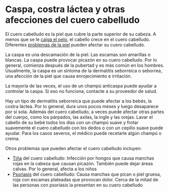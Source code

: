 Caspa, costra láctea y otras afecciones del cuero cabelludo
===========================================================


El cuero cabelludo es la piel que cubre la parte superior de su cabeza. A menos que se le [caiga el pelo](https://medlineplus.gov/spanish/hairloss.html), el cabello crece en el cuero cabelludo. Diferentes [problemas de la piel](https://medlineplus.gov/spanish/skinconditions.html) pueden afectar su cuero cabelludo.


La caspa es una descamación de la piel. Las escamas son amarillas o blancas. La caspa puede provocar picazón en su cuero cabelludo. Por lo general, comienza después de la pubertad y es más común en los hombres. Usualmente, la caspa es un síntoma de la dermatitis seborreica o seborrea, una afección de la piel que causa enrojecimiento e irritación.


La mayoría de las veces, el uso de un champú anticaspa puede ayudar a controlar la caspa. Si eso no funciona, contacte a su proveedor de salud.


Hay un tipo de dermatitis seborreica que puede afectar a los bebés, la costra láctea. Por lo general, dura unos pocos meses y luego desaparece por sí sola. Además del cuero cabelludo, a veces puede afectar otras partes del cuerpo, como los párpados, las axilas, la ingle y las orejas. Lavar el cabello de su bebé todos los días con un champú suave y frotar suavemente el cuero cabelludo con los dedos o con un cepillo suave puede ayudar. Para los casos severos, el médico puede recetarle algún champú o crema.


Otros problemas que pueden afectar el cuero cabelludo incluyen:


* [Tiña](https://medlineplus.gov/spanish/tineainfections.html) del cuero cabelludo: Infección por hongos que causa manchas rojas en la cabeza que causan picazón. También puede dejar áreas calvas. Por lo general, afecta a los niños
* [Psoriasis](https://medlineplus.gov/spanish/psoriasis.html) del cuero cabelludo: Causa manchas que pican o piel gruesa, roja con escamas plateadas que provocan dolor. Cerca de la mitad de las personas con psoriasis la presentan en su cuero cabelludo
